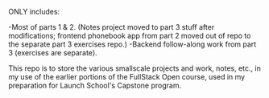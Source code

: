 ONLY includes:

  -Most of parts 1 & 2. (Notes project moved to part 3 stuff after modifications; frontend phonebook app from part 2 moved out of repo to the separate part 3 exercises repo.)
  -Backend follow-along work from part 3 (exercises are separate).

This repo is to store the various smallscale projects and work, notes, etc., in my use of the earlier portions of the FullStack Open course, used in my preparation for Launch School's Capstone program.